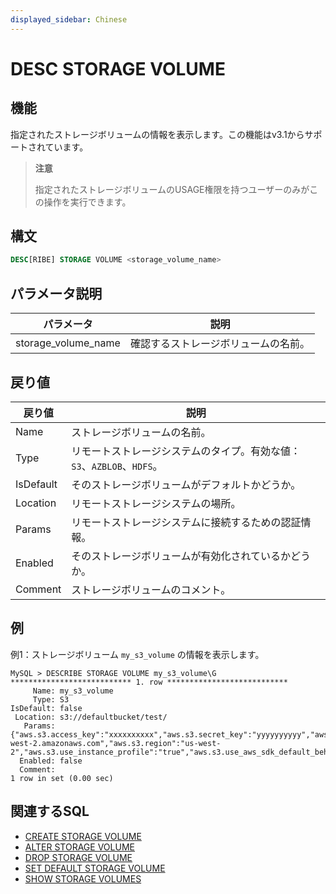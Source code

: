 ```yaml
---
displayed_sidebar: Chinese
---
```


# DESC STORAGE VOLUME

## 機能

指定されたストレージボリュームの情報を表示します。この機能はv3.1からサポートされています。

> **注意**
>
> 指定されたストレージボリュームのUSAGE権限を持つユーザーのみがこの操作を実行できます。

## 構文

```SQL
DESC[RIBE] STORAGE VOLUME <storage_volume_name>
```

## パラメータ説明

| **パラメータ**        | **説明**                   |
| ------------------- | -------------------------- |
| storage_volume_name | 確認するストレージボリュームの名前。 |

## 戻り値

| **戻り値**  | **説明**                                                |
| --------- | ------------------------------------------------------- |
| Name      | ストレージボリュームの名前。                            |
| Type      | リモートストレージシステムのタイプ。有効な値：`S3`、`AZBLOB`、`HDFS`。 |
| IsDefault | そのストレージボリュームがデフォルトかどうか。            |
| Location  | リモートストレージシステムの場所。                      |
| Params    | リモートストレージシステムに接続するための認証情報。      |
| Enabled   | そのストレージボリュームが有効化されているかどうか。      |
| Comment   | ストレージボリュームのコメント。                        |

## 例

例1：ストレージボリューム `my_s3_volume` の情報を表示します。

```Plain
MySQL > DESCRIBE STORAGE VOLUME my_s3_volume\G
*************************** 1. row ***************************
     Name: my_s3_volume
     Type: S3
IsDefault: false
 Location: s3://defaultbucket/test/
   Params: {"aws.s3.access_key":"xxxxxxxxxx","aws.s3.secret_key":"yyyyyyyyyy","aws.s3.endpoint":"https://s3.us-west-2.amazonaws.com","aws.s3.region":"us-west-2","aws.s3.use_instance_profile":"true","aws.s3.use_aws_sdk_default_behavior":"false"}
  Enabled: false
  Comment: 
1 row in set (0.00 sec)
```

## 関連するSQL

- [CREATE STORAGE VOLUME](./CREATE_STORAGE_VOLUME.md)
- [ALTER STORAGE VOLUME](./ALTER_STORAGE_VOLUME.md)
- [DROP STORAGE VOLUME](./DROP_STORAGE_VOLUME.md)
- [SET DEFAULT STORAGE VOLUME](./SET_DEFAULT_STORAGE_VOLUME.md)
- [SHOW STORAGE VOLUMES](./SHOW_STORAGE_VOLUMES.md)
